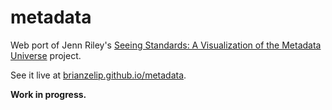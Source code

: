 # metadata

Web port of Jenn Riley's [Seeing Standards: A Visualization of the Metadata Universe](http://www.dlib.indiana.edu/~jenlrile/metadatamap/) project.

See it live at [brianzelip.github.io/metadata](https://brianzelip.github.io/metadata).

**Work in progress.**
